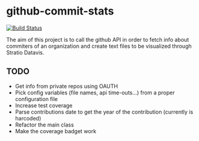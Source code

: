 # github-commit-stats

[![Build Status](https://travis-ci.org/ardlema/github-commit-stats.svg?branch=master)](https://travis-ci.org/ardlema/github-commit-stats)

The aim of this project is to call the github API in order to fetch info about commiters of an organization and create text files to be visualized through Stratio Datavis.

TODO
----

* Get info from private repos using OAUTH
* Pick config variables (file names, api time-outs...) from a proper configuration file
* Increase test coverage
* Parse contributions date to get the year of the contribution (currently is harcoded)
* Refactor the main class
* Make the coverage badget work
